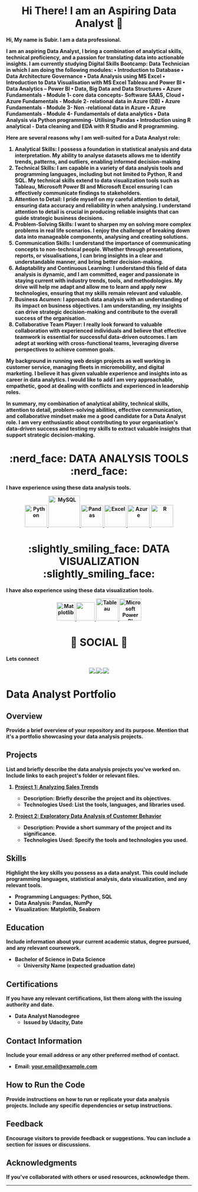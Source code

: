 

<div align="center"> <h1 align="center"> Hi There! I am an Aspiring Data Analyst 👋 </h1> </div>
<b>Hi, My name is Subir. I am a data professional. <b>

<p>
  I am an aspiring Data Analyst, I bring a combination of analytical skills, technical proficiency, and a passion for translating data into actionable insights. I am currently studying Digital Skills Bootcamp: Data Technician in which I am doing the following modules:
•	Introduction to Database
•	Data Architecture Governance
•	Data Analysis using MS Excel
•	Introduction to Data Visualisation with MS Excel Tableau and Power BI
•	Data Analytics – Power BI
•	Data, Big Data and Data Structures
•	Azure Fundamentals - Module 1- core data concepts- Software SAAS, Cloud
•	Azure Fundamentals - Module 2- relational data in Azure (DB)
•	Azure Fundamentals - Module 3- Non -relational data in Azure
•	Azure Fundamentals - Module 4- Fundamentals of data analytics
•	Data Analysis via Python programming- Utilising Pandas
•	Introduction using R analytical - Data cleaning and EDA with R Studio and R programming.

Here are several reasons why I am well-suited for a Data Analyst role:
1.	Analytical Skills: I possess a foundation in statistical analysis and data interpretation. My ability to analyse datasets allows me to identify trends, patterns, and outliers, enabling informed decision-making
2.	Technical Skills: I am capable in a variety of data analysis tools and programming languages, including but not limited to Python, R and SQL. My technical skills extend to data visualization tools such as Tableau, Microsoft Power BI and Microsoft Excel ensuring I can effectively communicate findings to stakeholders.
3.	Attention to Detail: I pride myself on my careful attention to detail, ensuring data accuracy and reliability in when analysing. I understand attention to detail is crucial in producing reliable insights that can guide strategic business decisions.
4.	Problem-Solving Skills: I want to sharpen my on solving more complex problems in real life scenarios. I enjoy the challenge of breaking down data into manageable components, analysing and creating solutions.
5.	Communication Skills: I understand the importance of communicating concepts to non-technical people. Whether through presentations, reports, or visualisations, I can bring insights in a clear and understandable manner, and bring better decision-making.
6.	Adaptability and Continuous Learning: I understand this field of data analysis is dynamic, and I am committed, eager and passionate in staying current with industry trends, tools, and methodologies. My drive will help me adapt and allow me to learn and apply new technologies, ensuring that my skills remain relevant and valuable.
7.	Business Acumen: I approach data analysis with an understanding of its impact on business objectives. I am understanding, my insights can drive strategic decision-making and contribute to the overall success of the organisation.
8.	Collaborative Team Player: I really look forward to valuable collaboration with experienced individuals and believe that effective teamwork is essential for successful data-driven outcomes. I am adept at working with cross-functional teams, leveraging diverse perspectives to achieve common goals.

My background in running web design projects as well working in customer service, managing fleets in micromobility, and digital marketing. I believe it has given valuable experience and insights into as career in data analytics. I would like to add I am very approachable, empathetic, good at dealing with conflicts and experienced in leadership roles.

In summary, my combination of analytical ability, technical skills, attention to detail, problem-solving abilities, effective communication, and collaborative mindset make me a good candidate for a Data Analyst role. I am very enthusiastic about contributing to your organisation's data-driven success and testing my skills to extract valuable insights that support strategic decision-making.




</p>
<div align="center"> <h1 align="center" <di > :nerd_face:	 DATA ANALYSIS TOOLS :nerd_face: </h1> </div>

<b>I have experience using these data analysis tools.<b>
<p align="center">
<a href="https://www.w3schools.com/" onclick="window.open("https://www.w3schools.com/", "_self");"> <img src="https://www.python.org/static/community_logos/python-logo.png" alt="Python" height="60"/> </a>
<a href="#" target="_blank"> <img src="https://www.mysql.com/common/logos/logo-mysql-170x115.png" alt="MySQL" height="85"/> </a>
<a href="#" target="_blank"> <img src="https://upload.wikimedia.org/wikipedia/commons/thumb/e/ed/Pandas_logo.svg/2560px-Pandas_logo.svg.png" alt="Pandas" height="60"/> </a>
<a href="#" target="_blank"> <img src="https://upload.wikimedia.org/wikipedia/commons/thumb/3/34/Microsoft_Office_Excel_%282019%E2%80%93present%29.svg/512px-Microsoft_Office_Excel_%282019%E2%80%93present%29.svg.png" alt="Excel" height="60"/> </a>
<a href="#" target="_blank"> <img src="https://upload.wikimedia.org/wikipedia/commons/thumb/a/a8/Microsoft_Azure_Logo.svg/187px-Microsoft_Azure_Logo.svg.png" alt="Azure" height="60"/> </a>
<a href="#" target="_blank"> <img src="https://www.r-project.org/logo/Rlogo.png" alt="R" height="60"/> </a>

</p>

<div align="center"> <h1 align="center"> :slightly_smiling_face: DATA VISUALIZATION :slightly_smiling_face:	</h1> </div>

<b>I have also experience using these data visualization tools.<b>

<p align="center">
<a href="#" target="_blank"> <img src="https://matplotlib.org/stable/_images/sphx_glr_logos2_003.png" alt="Matplotlib" height="50"/> </a>
<a href="#" target="_blank"> <img src="https://seaborn.pydata.org/_static/logo-wide-lightbg.svg" height="50"/> </a>
<a href="#" target="_blank"> <img src="https://github.com/yusufsjustit/yusufsjustit/assets/125282550/9005adc8-3771-428e-84b5-dfb116ae45b9" alt="Tableau" height="60"/> </a>
<a href="#" target="_blank"> <img src="https://insightsoftware.com/wp-content/uploads/2018/03/blog-microsoft-power-bi-solid-color.jpg" alt="Microsoft Power BI" height="60"/> </a>
</p>

<div align="center"> <h1 align="center"> 👨 SOCIAL 👩 </h1> </div>
<b>Lets connect</b>
<p align="center">

<a href="">
  <img align="center" src="https://img.shields.io/badge/linkedin-%230077B5.svg?&style=for-the-badge&logo=linkedin&logoColor=white" />
</a>

<a href="">
  <img align="center" src="https://img.shields.io/badge/-Tableau-1e376b?style=for-the-badge&logo=tableau&logoColor=white"  />
</a>

<a href="mailto:">  
  <img align="center" src="https://img.shields.io/badge/gmail-f1f2f6.svg?&style=for-the-badge&logo=gmail&logoColor=red"  />
</a>

</p>



# Data Analyst Portfolio

## Overview

Provide a brief overview of your repository and its purpose. Mention that it's a portfolio showcasing your data analysis projects.

## Projects

List and briefly describe the data analysis projects you've worked on. Include links to each project's folder or relevant files.

1. **[Project 1: Analyzing Sales Trends](project1/README.md)**
   - Description: Briefly describe the project and its objectives.
   - Technologies Used: List the tools, languages, and libraries used.

2. **[Project 2: Exploratory Data Analysis of Customer Behavior](project2/README.md)**
   - Description: Provide a short summary of the project and its significance.
   - Technologies Used: Specify the tools and technologies you used.

## Skills

Highlight the key skills you possess as a data analyst. This could include programming languages, statistical analysis, data visualization, and any relevant tools.

- **Programming Languages:** Python, SQL
- **Data Analysis:** Pandas, NumPy
- **Visualization:** Matplotlib, Seaborn

## Education

Include information about your current academic status, degree pursued, and any relevant coursework.

- **Bachelor of Science in Data Science**
  - University Name (expected graduation date)

## Certifications

If you have any relevant certifications, list them along with the issuing authority and date.

- **Data Analyst Nanodegree**
  - Issued by Udacity, Date

## Contact Information

Include your email address or any other preferred method of contact.

- Email: your.email@example.com

## How to Run the Code

Provide instructions on how to run or replicate your data analysis projects. Include any specific dependencies or setup instructions.

## Feedback

Encourage visitors to provide feedback or suggestions. You can include a section for issues or discussions.

## Acknowledgments

If you've collaborated with others or used resources, acknowledge them.

---

<!--

### Hi there 👋


**SKR235235/skr235235** is a ✨ _special_ ✨ repository because its `README.md` (this file) appears on your GitHub profile.

Here are some ideas to get you started:

- 🔭 I’m currently working on ...
- 🌱 I’m currently learning ...
- 👯 I’m looking to collaborate on ...
- 🤔 I’m looking for help with ...
- 💬 Ask me about ...
- 📫 How to reach me: ...
- 😄 Pronouns: ...
- ⚡ Fun fact: ...
-->
